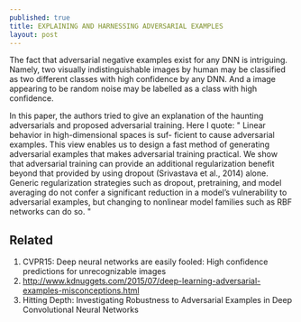 ```yaml
---
published: true
title: EXPLAINING AND HARNESSING ADVERSARIAL EXAMPLES
layout: post
---
```

The fact that adversarial negative examples exist for any DNN is intriguing.
Namely, two visually indistinguishable images by human may be classified as two different classes with high confidence by any DNN. And a image appearing to be random noise may be labelled as a class with high confidence.

In this paper, the authors tried to give an explanation of the haunting adversarials and proposed adversarial training. Here I quote:
"
Linear behavior in high-dimensional spaces is suf- ficient to cause adversarial examples. This view enables us to design a fast method of generating adversarial examples that makes adversarial training practical. We show that adversarial training can provide an additional regularization benefit beyond that provided by using dropout (Srivastava et al., 2014) alone. Generic regularization strategies such as dropout, pretraining, and model averaging do not confer a significant reduction in a model’s vulnerability to adversarial examples, but changing to nonlinear model families such as RBF networks can do so.
"

## Related

1. CVPR15: Deep neural networks are easily fooled: High confidence predictions for unrecognizable images
2. http://www.kdnuggets.com/2015/07/deep-learning-adversarial-examples-misconceptions.html
3. Hitting Depth: Investigating Robustness to Adversarial Examples in Deep Convolutional Neural Networks
